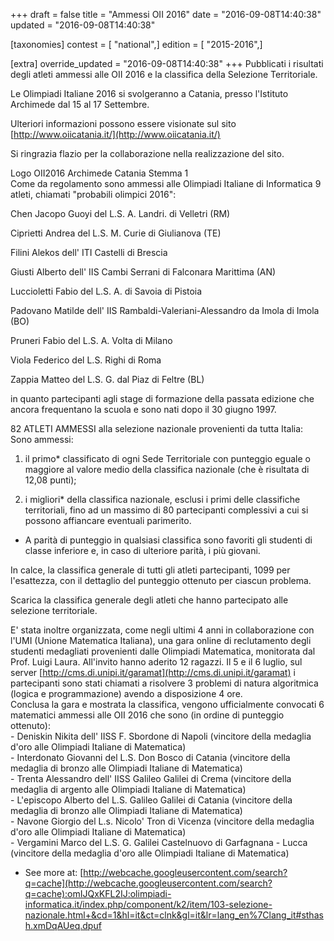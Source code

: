 +++
draft = false
title = "Ammessi OII 2016"
date = "2016-09-08T14:40:38"
updated = "2016-09-08T14:40:38"

[taxonomies]
contest = [ "national",]
edition = [ "2015-2016",]

[extra]
override_updated = "2016-09-08T14:40:38"
+++
Pubblicati i risultati degli atleti ammessi alle OII 2016 e la classifica della Selezione Territoriale.

Le Olimpiadi Italiane 2016 si svolgeranno a Catania, presso l'Istituto Archimede dal 15 al 17 Settembre.

Ulteriori informazioni possono essere visionate sul sito [http://www.oiicatania.it/](http://www.oiicatania.it/)

Si ringrazia flazio per la collaborazione nella realizzazione del sito.

Logo OII2016 Archimede Catania Stemma 1<br/>Come da regolamento sono ammessi alle Olimpiadi Italiane di Informatica 9 atleti, chiamati "probabili olimpici 2016":

Chen Jacopo Guoyi del L.S. A. Landri. di Velletri (RM)

Ciprietti Andrea del L.S. M. Curie di Giulianova (TE)

Filini Alekos dell' ITI Castelli di Brescia

Giusti Alberto dell' IIS Cambi Serrani di Falconara Marittima (AN)

Luccioletti Fabio del L.S. A. di Savoia di Pistoia

Padovano Matilde dell' IIS Rambaldi-Valeriani-Alessandro da Imola di Imola (BO)

Pruneri Fabio del L.S. A. Volta di Milano

Viola Federico del L.S. Righi di Roma

Zappia Matteo del L.S. G. dal Piaz di Feltre (BL)

in quanto partecipanti agli stage di formazione della passata edizione che ancora frequentano la scuola e sono nati dopo il 30 giugno 1997.

82 ATLETI AMMESSI alla selezione nazionale provenienti da tutta Italia:<br/>Sono ammessi:

1. il primo\* classificato di ogni Sede Territoriale con punteggio eguale o maggiore al valore medio della classifica nazionale (che è risultata di 12,08 punti);

2. i migliori\* della classifica nazionale, esclusi i primi delle classifiche territoriali, fino ad un massimo di 80 partecipanti complessivi a cui si possono affiancare eventuali parimerito.

- A parità di punteggio in qualsiasi classifica sono favoriti gli studenti di classe inferiore e, in caso di ulteriore parità, i più giovani.

In calce, la classifica generale di tutti gli atleti partecipanti, 1099 per l'esattezza, con il dettaglio del punteggio ottenuto per ciascun problema.

Scarica la classifica generale degli atleti che hanno partecipato alle selezione territoriale.

E' stata inoltre organizzata, come negli ultimi 4 anni in collaborazione con l'UMI (Unione Matematica Italiana), una gara online di reclutamento degli studenti medagliati provenienti dalle Olimpiadi Matematica, monitorata dal Prof. Luigi Laura. All'invito hanno aderito 12 ragazzi. Il 5 e il 6 luglio, sul server [http://cms.di.unipi.it/garamat](http://cms.di.unipi.it/garamat) i partecipanti sono stati chiamati a risolvere 3 problemi di natura algoritmica (logica e programmazione) avendo a disposizione 4 ore.<br/>Conclusa la gara e mostrata la classifica, vengono ufficialmente convocati 6 matematici ammessi alle OII 2016 che sono (in ordine di punteggio ottenuto):<br/>- Deniskin Nikita dell' IISS F. Sbordone di Napoli (vincitore della medaglia d'oro alle Olimpiadi Italiane di Matematica)<br/>- Interdonato Giovanni del L.S. Don Bosco di Catania (vincitore della medaglia di bronzo alle Olimpiadi Italiane di Matematica)<br/>- Trenta Alessandro dell' IISS Galileo Galilei di Crema (vincitore della medaglia di argento alle Olimpiadi Italiane di Matematica)<br/>- L'episcopo Alberto del L.S. Galileo Galilei di Catania (vincitore della medaglia di bronzo alle Olimpiadi Italiane di Matematica)<br/>- Navone Giorgio del L.s. Nicolo' Tron di Vicenza (vincitore della medaglia d'oro alle Olimpiadi Italiane di Matematica)<br/>- Vergamini Marco del L.S. G. Galilei Castelnuovo di Garfagnana - Lucca (vincitore della medaglia d'oro alle Olimpiadi Italiane di Matematica)

- See more at: [http://webcache.googleusercontent.com/search?q=cache](http://webcache.googleusercontent.com/search?q=cache):omIJQxKFL2IJ:olimpiadi-informatica.it/index.php/component/k2/item/103-selezione-nazionale.html+&cd=1&hl=it&ct=clnk&gl=it&lr=lang_en%7Clang_it#sthash.xmDqAUeq.dpuf
